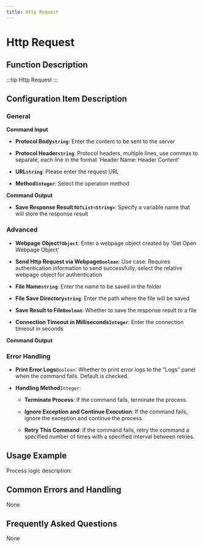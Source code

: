 ```yaml
---
title: Http Request
---
```


# Http Request

## Function Description

:::tip 
Http Request
:::

## Configuration Item Description

### General

**Command Input**

- **Protocol Body`string`**: Enter the content to be sent to the server

- **Protocol Header`string`**: Protocol headers, multiple lines, use commas to separate, each line in the format 'Header Name: Header Content'

- **URL`string`**: Please enter the request URL

- **Method`Integer`**: Select the operation method


**Command Output**

- **Save Response Result to`TList<String>`**: Specify a variable name that will store the response result

### Advanced

- **Webpage Object`TObject`**: Enter a webpage object created by 'Get Open Webpage Object'

- **Send Http Request via Webpage`Boolean`**: Use case: Requires authentication information to send successfully, select the relative webpage object for authentication

- **File Name`string`**: Enter the name to be saved in the folder

- **File Save Directory`string`**: Enter the path where the file will be saved

- **Save Result to File`Boolean`**: Whether to save the response result to a file

- **Connection Timeout in Milliseconds`Integer`**: Enter the connection timeout in seconds


**Command Output**

### Error Handling

- **Print Error Logs**`Boolean`: Whether to print error logs to the "Logs" panel when the command fails. Default is checked. 

- **Handling Method**`Integer`:

    - **Terminate Process**: If the command fails, terminate the process.

    - **Ignore Exception and Continue Execution**: If the command fails, ignore the exception and continue the process.

    - **Retry This Command**: If the command fails, retry the command a specified number of times with a specified interval between retries.

## Usage Example

Process logic description:

## Common Errors and Handling

None

## Frequently Asked Questions

None

